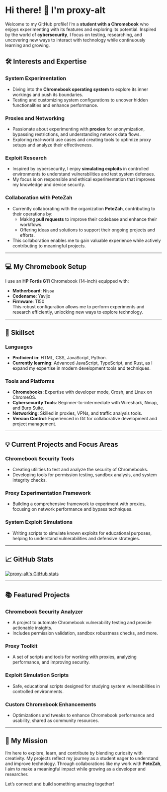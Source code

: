 # Hi there! 👋 I'm **proxy-alt**

Welcome to my GitHub profile! I’m a **student with a Chromebook** who enjoys experimenting with its features and exploring its potential. Inspired by the world of **cybersecurity**, I focus on testing, researching, and uncovering new ways to interact with technology while continuously learning and growing.

## 🛠 Interests and Expertise

### **System Experimentation**
- Diving into the **Chromebook operating system** to explore its inner workings and push its boundaries.
- Testing and customizing system configurations to uncover hidden functionalities and enhance performance.

### **Proxies and Networking**
- Passionate about experimenting with **proxies** for anonymization, bypassing restrictions, and understanding network data flows.
- Exploring real-world use cases and creating tools to optimize proxy setups and analyze their effectiveness.

### **Exploit Research**
- Inspired by cybersecurity, I enjoy **simulating exploits** in controlled environments to understand vulnerabilities and test system defenses.
- My focus is on responsible and ethical experimentation that improves my knowledge and device security.

### **Collaboration with PeteZah**
- Currently collaborating with the organization **PeteZah**, contributing to their operations by:
  - Making **pull requests** to improve their codebase and enhance their workflows.
  - Offering ideas and solutions to support their ongoing projects and efforts.
- This collaboration enables me to gain valuable experience while actively contributing to meaningful projects.

---

## 💻 My Chromebook Setup
I use an **HP Fortis G11** Chromebook (14-inch) equipped with:
- **Motherboard**: Nissa
- **Codename**: Yavijo
- **Firmware**: TI50  
This robust configuration allows me to perform experiments and research efficiently, unlocking new ways to explore technology.

---

## 🌟 Skillset

### **Languages**
- **Proficient in**: HTML, CSS, JavaScript, Python.
- **Currently learning**: Advanced JavaScript, TypeScript, and Rust, as I expand my expertise in modern development tools and techniques.

### **Tools and Platforms**
- **Chromebooks**: Expertise with developer mode, Crosh, and Linux on ChromeOS.
- **Cybersecurity Tools**: Beginner-to-intermediate with Wireshark, Nmap, and Burp Suite.
- **Networking**: Skilled in proxies, VPNs, and traffic analysis tools.
- **Version Control**: Experienced in Git for collaborative development and project management.

---

## 💡 Current Projects and Focus Areas

### **Chromebook Security Tools**
- Creating utilities to test and analyze the security of Chromebooks.
- Developing tools for permission testing, sandbox analysis, and system integrity checks.

### **Proxy Experimentation Framework**
- Building a comprehensive framework to experiment with proxies, focusing on network performance and bypass techniques.

### **System Exploit Simulations**
- Writing scripts to simulate known exploits for educational purposes, helping to understand vulnerabilities and defensive strategies.

---

## 📈 GitHub Stats
[![proxy-alt's GitHub stats](https://github-readme-stats.vercel.app/api?username=proxy-alt&show_icons=true&theme=radical)](https://github.com/proxy-alt)

---

## 📚 Featured Projects

### **Chromebook Security Analyzer**
- A project to automate Chromebook vulnerability testing and provide actionable insights.
- Includes permission validation, sandbox robustness checks, and more.

### **Proxy Toolkit**
- A set of scripts and tools for working with proxies, analyzing performance, and improving security.

### **Exploit Simulation Scripts**
- Safe, educational scripts designed for studying system vulnerabilities in controlled environments.

### **Custom Chromebook Enhancements**
- Optimizations and tweaks to enhance Chromebook performance and usability, shared as community resources.

---

## 🎯 My Mission
I’m here to explore, learn, and contribute by blending curiosity with creativity. My projects reflect my journey as a student eager to understand and improve technology. Through collaborations like my work with **PeteZah**, I aim to make a meaningful impact while growing as a developer and researcher.

Let’s connect and build something amazing together!

<!---
Proxy-alt/Proxy-alt is a ✨ special ✨ repository because its `README.md` (this file) appears on your GitHub profile.
You can click the Preview link to take a look at your changes.
--->
